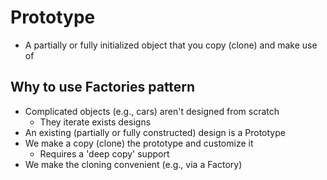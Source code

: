# Prototype
 * A partially or fully initialized object that you copy (clone) and make use of

## Why to use Factories pattern
 * Complicated objects (e.g., cars) aren't designed from scratch
   - They iterate exists designs
 * An existing (partially or fully constructed) design is a Prototype
 * We make a copy (clone) the prototype and customize it
   - Requires a 'deep copy' support
* We make the cloning convenient (e.g., via a Factory)
